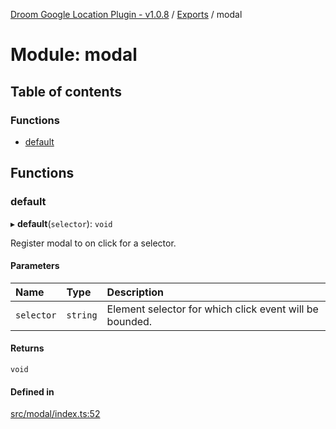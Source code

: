 [Droom Google Location Plugin - v1.0.8](../README.md) / [Exports](../modules.md) / modal

# Module: modal

## Table of contents

### Functions

- [default](modal.md#default)

## Functions

### default

▸ **default**(`selector`): `void`

Register modal to on click for a selector.

#### Parameters

| Name | Type | Description |
| :------ | :------ | :------ |
| `selector` | `string` | Element selector for which click event will be bounded. |

#### Returns

`void`

#### Defined in

[src/modal/index.ts:52](https://github.com/hitendrarao/location/blob/a1211a7/src/modal/index.ts#L52)
